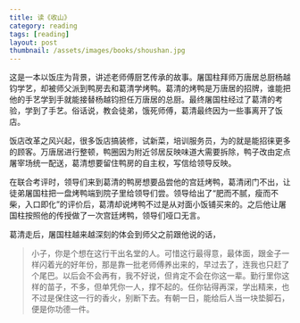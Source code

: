 ```yaml
---
title: 读《收山》  
category: reading  
tags: [reading]  
layout: post  
thumbnail: /assets/images/books/shoushan.jpg
---
```



这是一本以饭庄为背景，讲述老师傅厨艺传承的故事。屠国柱拜师万唐居总厨杨越钧学艺，却被师父派到鸭房去和葛清学烤鸭。葛清的烤鸭是万唐居的招牌，谁能把他的手艺学到手就能接替杨越钧担任万唐居的总厨。最终屠国柱经过了葛清的考验，学到了手艺。俗话说，教会徒弟，饿死师傅，葛清最终因为一些事离开了饭店。

饭店改革之风兴起，很多饭店搞装修，试新菜，培训服务员，为的就是能招徕更多的顾客。万唐居进行整顿，鸭圈因为附近邻居反映味道大需要拆除，鸭子改由定点屠宰场统一配送，葛清想要留住鸭房的自主权，写信给领导反映。

在联合考评时，领导们来到葛清的鸭房想要品尝他的宫廷烤鸭，葛清闭门不出，让徒弟屠国柱把一盘烤鸭端到院子里给领导们尝。领导给出了“肥而不腻，瘦而不柴，入口即化”的评价后，葛清却说烤鸭不过是从对面小饭铺买来的。之后他让屠国柱按照他的传授做了一次宫廷烤鸭，领导们哑口无言。

葛清走后，屠国柱越来越深刻的体会到师父之前跟他说的话，

> 小子，你是个想在这行干出名堂的人。可惜这行最得意，最体面，跟金子一样闪着光的好年份，那是靠一批老师傅养出来的，早过去了，连我也只赶了个尾巴。以后会不会再有，我不好说，但肯定不会在你这一辈。勤行里你这样的苗子，不多，但单凭你一人，撑不起的。任你钻得再深，学出精来，也不过是保住这一行的香火，别断下去。有朝一日，能给后人当一块垫脚石，便是你功德一件。






